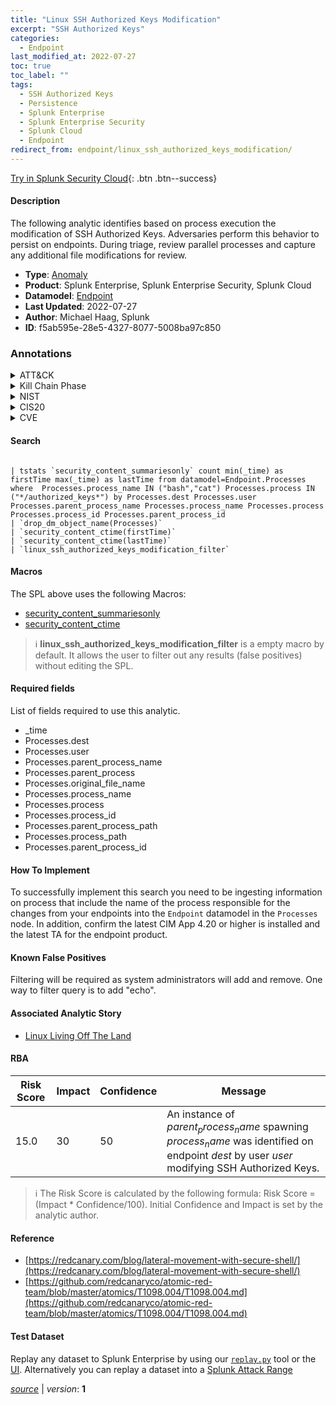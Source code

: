 ```yaml
---
title: "Linux SSH Authorized Keys Modification"
excerpt: "SSH Authorized Keys"
categories:
  - Endpoint
last_modified_at: 2022-07-27
toc: true
toc_label: ""
tags:
  - SSH Authorized Keys
  - Persistence
  - Splunk Enterprise
  - Splunk Enterprise Security
  - Splunk Cloud
  - Endpoint
redirect_from: endpoint/linux_ssh_authorized_keys_modification/
---
```




[Try in Splunk Security Cloud](https://www.splunk.com/en_us/cyber-security.html){: .btn .btn--success}

#### Description

The following analytic identifies based on process execution the modification of SSH Authorized Keys. Adversaries perform this behavior to persist on endpoints. During triage, review parallel processes and capture any additional file modifications for review.

- **Type**: [Anomaly](https://github.com/splunk/security_content/wiki/Detection-Analytic-Types)
- **Product**: Splunk Enterprise, Splunk Enterprise Security, Splunk Cloud
- **Datamodel**: [Endpoint](https://docs.splunk.com/Documentation/CIM/latest/User/Endpoint)
- **Last Updated**: 2022-07-27
- **Author**: Michael Haag, Splunk
- **ID**: f5ab595e-28e5-4327-8077-5008ba97c850

### Annotations
<details>
  <summary>ATT&CK</summary>

<div markdown="1">

#### [ATT&CK](https://attack.mitre.org/)

| ID          | Technique   | Tactic         |
| ----------- | ----------- |--------------- |
| [T1098.004](https://attack.mitre.org/techniques/T1098/004/) | SSH Authorized Keys | Persistence |

</div>
</details>


<details>
  <summary>Kill Chain Phase</summary>

<div markdown="1">

* Installation


</div>
</details>


<details>
  <summary>NIST</summary>

<div markdown="1">

* DE.AE



</div>
</details>

<details>
  <summary>CIS20</summary>

<div markdown="1">

* CIS 10



</div>
</details>

<details>
  <summary>CVE</summary>

<div markdown="1">


</div>
</details>


#### Search

```

| tstats `security_content_summariesonly` count min(_time) as firstTime max(_time) as lastTime from datamodel=Endpoint.Processes where  Processes.process_name IN ("bash","cat") Processes.process IN ("*/authorized_keys*") by Processes.dest Processes.user Processes.parent_process_name Processes.process_name Processes.process Processes.process_id Processes.parent_process_id 
| `drop_dm_object_name(Processes)` 
| `security_content_ctime(firstTime)` 
| `security_content_ctime(lastTime)` 
| `linux_ssh_authorized_keys_modification_filter`
```

#### Macros
The SPL above uses the following Macros:
* [security_content_summariesonly](https://github.com/splunk/security_content/blob/develop/macros/security_content_summariesonly.yml)
* [security_content_ctime](https://github.com/splunk/security_content/blob/develop/macros/security_content_ctime.yml)

> :information_source:
> **linux_ssh_authorized_keys_modification_filter** is a empty macro by default. It allows the user to filter out any results (false positives) without editing the SPL.



#### Required fields
List of fields required to use this analytic.
* _time
* Processes.dest
* Processes.user
* Processes.parent_process_name
* Processes.parent_process
* Processes.original_file_name
* Processes.process_name
* Processes.process
* Processes.process_id
* Processes.parent_process_path
* Processes.process_path
* Processes.parent_process_id



#### How To Implement
To successfully implement this search you need to be ingesting information on process that include the name of the process responsible for the changes from your endpoints into the `Endpoint` datamodel in the `Processes` node. In addition, confirm the latest CIM App 4.20 or higher is installed and the latest TA for the endpoint product.
#### Known False Positives
Filtering will be required as system administrators will add and remove. One way to filter query is to add &#34;echo&#34;.

#### Associated Analytic Story
* [Linux Living Off The Land](/stories/linux_living_off_the_land)




#### RBA

| Risk Score  | Impact      | Confidence   | Message      |
| ----------- | ----------- |--------------|--------------|
| 15.0 | 30 | 50 | An instance of $parent_process_name$ spawning $process_name$ was identified on endpoint $dest$ by user $user$ modifying SSH Authorized Keys. |


> :information_source:
> The Risk Score is calculated by the following formula: Risk Score = (Impact * Confidence/100). Initial Confidence and Impact is set by the analytic author.


#### Reference

* [https://redcanary.com/blog/lateral-movement-with-secure-shell/](https://redcanary.com/blog/lateral-movement-with-secure-shell/)
* [https://github.com/redcanaryco/atomic-red-team/blob/master/atomics/T1098.004/T1098.004.md](https://github.com/redcanaryco/atomic-red-team/blob/master/atomics/T1098.004/T1098.004.md)



#### Test Dataset
Replay any dataset to Splunk Enterprise by using our [`replay.py`](https://github.com/splunk/attack_data#using-replaypy) tool or the [UI](https://github.com/splunk/attack_data#using-ui).
Alternatively you can replay a dataset into a [Splunk Attack Range](https://github.com/splunk/attack_range#replay-dumps-into-attack-range-splunk-server)




[*source*](https://github.com/splunk/security_content/tree/develop/detections/endpoint/linux_ssh_authorized_keys_modification.yml) \| *version*: **1**